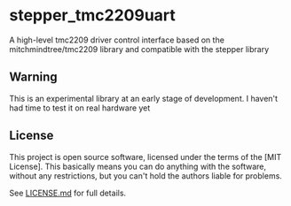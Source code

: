 # stepper_tmc2209uart

A high-level tmc2209 driver control interface based on the mitchmindtree/tmc2209 library and compatible with the stepper library

## Warning

This is an experimental library at an early stage of development. I haven't had time to test it on real hardware yet

## License

This project is open source software, licensed under the terms of the [MIT License]. This basically means you can do anything with the software, without any restrictions, but you can't hold the authors liable for problems.

See [LICENSE.md] for full details.

[LICENSE.md]: LICENSE.md
[@ANTHONYMETALFLANGER]: https://github.com/ANTHONYMETALFLANGER
[@mitchmindtree]: https://github.com/mitchmindtree

